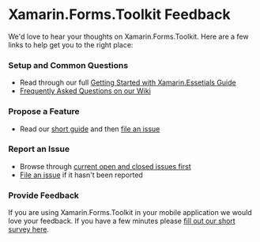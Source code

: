 # Xamarin.Forms.Toolkit Feedback

We'd love to hear your thoughts on Xamarin.Forms.Toolkit. Here are a few links to help get you to the right place:

### Setup and Common Questions
* Read through our full [Getting Started with Xamarin.Essetials Guide](https://docs.microsoft.com/Xamarin.Forms.Toolkit/get-started)
* [Frequently Asked Questions on our Wiki](https://github.com/Xamarin.Forms.Toolkit/wiki/FAQ-%7C-Essentials)

### Propose a Feature
* Read our [short guide](https://github.com/Xamarin.Forms.Toolkit/wiki/Proposing-New-Features) and then [file an issue](https://github.com/Xamarin.Forms.Toolkit/issues/new)

### Report an Issue
* Browse through [current open and closed issues first](https://github.com/Xamarin.Forms.Toolkit/issues?utf8=%E2%9C%93&q=is%3Aissue)
* [File an issue](https://github.com/Xamarin.Forms.Toolkit/issues/new) if it hasn't been reported

### Provide Feedback
If you are using Xamarin.Forms.Toolkit in your mobile application we would love your feedback. If you have a few minutes please [fill out our short survey here](https://aka.ms/essentials-feedback).
